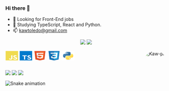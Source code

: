 ### Hi there 👋

- 🔭 Looking for Front-End jobs
- 🌱 Studying TypeScript, React and Python.
- 📫 kawtoledo@gmail.com

<div align="center">
  <img height="150em" src="https://github-readme-stats.vercel.app/api?username=kawlaetoledo&show_icons=true&theme=dracula&include_all_commits=true&count_private=true"/>
  <img height="150em" src="https://github-readme-stats.vercel.app/api/top-langs/?username=kawlaetoledo&layout=compact&langs_count=7&theme=dracula"/>
</div>

<div style="display: inline_block"><br>
  <img align="center" alt="Kaw-Js" height="30" width="40" src="https://raw.githubusercontent.com/devicons/devicon/master/icons/javascript/javascript-plain.svg">
  <img align="center" alt="Kaw-Ts" height="30" width="40" src="https://raw.githubusercontent.com/devicons/devicon/master/icons/typescript/typescript-plain.svg">
  <img align="center" alt="Kaw-HTML" height="30" width="40" src="https://raw.githubusercontent.com/devicons/devicon/master/icons/html5/html5-original.svg">
  <img align="center" alt="Kaw-CSS" height="30" width="40" src="https://raw.githubusercontent.com/devicons/devicon/master/icons/css3/css3-original.svg">
  <img align="center" alt="Kaw-Python" height="30" width="40" src="https://raw.githubusercontent.com/devicons/devicon/master/icons/python/python-original.svg">
  <img align="right" alt="Kaw-pic" height="200" style="border-radius:50px;" src="https://wallpapercave.com/uwp/uwp1158228.gif">
</div>
     
  ##
 
<div> 
  <a href="https://www.linkedin.com/in/kawlae-toledo-35062121a" target="_blank"><img src="https://img.shields.io/badge/-LinkedIn-%230077B5?style=for-the-badge&logo=linkedin&logoColor=white" target="_blank"></a> 
  <a href="https://instagram.com/kawkk" target="_blank"><img src="https://img.shields.io/badge/-Instagram-%23E4405F?style=for-the-badge&logo=instagram&logoColor=white" target="_blank"></a>
  <a href = "mailto:kawtoledo@gmail.com"><img src="https://img.shields.io/badge/-Gmail-%23333?style=for-the-badge&logo=gmail&logoColor=white" target="_blank"></a>
    
  ![Snake animation](https://github.com/kawlaetoledo/kawlaetoledo/blob/output/github-contribution-grid-snake.svg)
 
</div>
